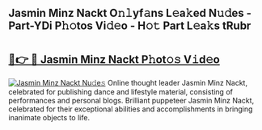 ## Jasmin Minz Nackt O𝚗𝚕yf𝚊ns L𝚎a𝚔ed N𝚞𝚍es - Part-YDi P𝚑𝚘tos Vi𝚍𝚎o - H𝚘𝚝 Part L𝚎a𝚔s tRubr

# <h2><a href="http://kf2w4c.oniu.top/?m=Jasmin+Minz+Nackt">🔗👉 🔴 Jasmin Minz Nackt P𝚑ot𝚘𝚜 V𝚒d𝚎o</a></h2>

[![Jasmin Minz Nackt Nu𝚍e𝚜](https://i.imgur.com/0qMVB7G.gif)](http://kf2w4c.oniu.top/?m=Jasmin+Minz+Nackt)
Online thought leader Jasmin Minz Nackt, celebrated for publishing dance and lifestyle material, consisting of performances and personal blogs. Brilliant puppeteer Jasmin Minz Nackt, celebrated for their exceptional abilities and accomplishments in bringing inanimate objects to life.  
